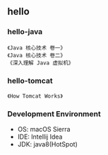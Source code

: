 ## hello
### hello-java
    《Java 核心技术 卷一》
    《Java 核心技术 卷二》
    《深入理解 Java 虚拟机》
### hello-tomcat
    《How Tomcat Works》

### Development Environment
- OS: macOS Sierra
- IDE: Intellij Idea
- JDK: java8(HotSpot)